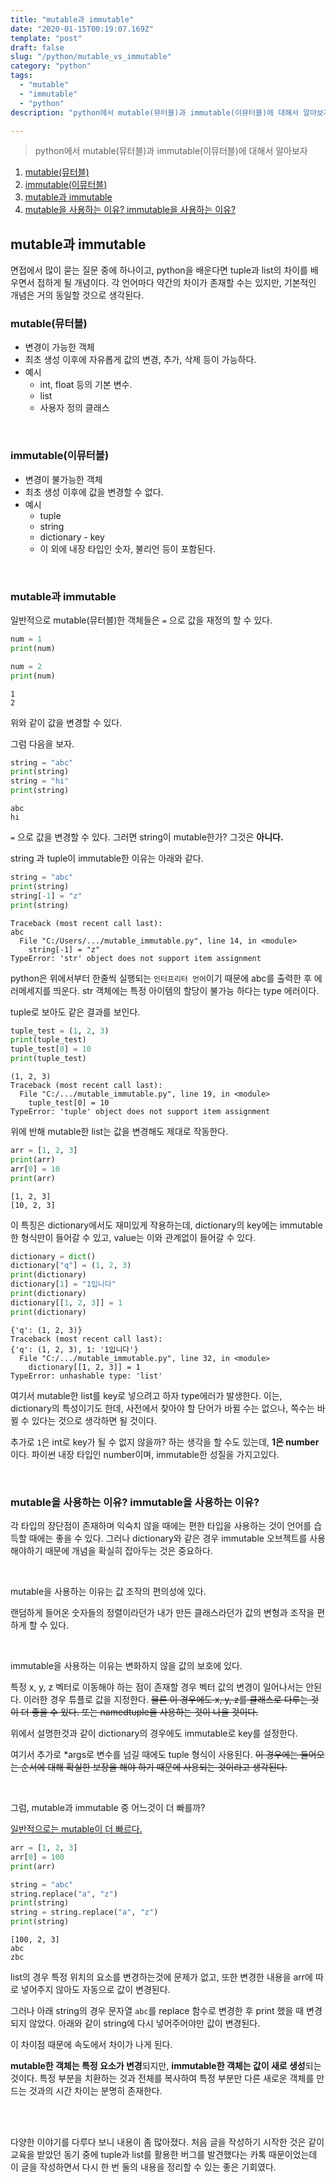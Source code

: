 ```yaml
---
title: "mutable과 immutable"
date: "2020-01-15T00:19:07.169Z"
template: "post"
draft: false
slug: "/python/mutable_vs_immutable"
category: "python"
tags:
  - "mutable"
  - "immutable"
  - "python"
description: "python에서 mutable(뮤터블)과 immutable(이뮤터블)에 대해서 알아보자"

---
```




> python에서 mutable(뮤터블)과 immutable(이뮤터블)에 대해서 알아보자



1. [mutable(뮤터블)](mutable뮤터블)
2. [immutable(이뮤터블)](immutable이뮤터블)
3. [mutable과 immutable](mutable과-immutable)
4. [mutable을 사용하는 이유? immutable을 사용하는 이유?](mutable을-사용하는-이유?-immutable을-사용하는-이유?)



## mutable과 immutable

면접에서 많이 묻는 질문 중에 하나이고, python을 배운다면 tuple과 list의 차이를 배우면서 접하게 될 개념이다. 각 언어마다 약간의 차이가 존재할 수는 있지만, 기본적인 개념은 거의 동일할 것으로 생각된다.



### mutable(뮤터블)

+ 변경이 가능한 객체
+ 최초 생성 이후에 자유롭게 값의 변경, 추가, 삭제 등이 가능하다.
+ 예시
  + int, float 등의 기본 변수.
  + list
  + 사용자 정의 클래스

<br>



### immutable(이뮤터블)

+ 변경이 불가능한 객체
+ 최초 생성 이후에 값을 변경할 수 없다.
+ 예시
  + tuple
  + string
  + dictionary - key
  + 이 외에 내장 타입인 숫자, 불리언 등이 포함된다.



<br>

### mutable과 immutable

일반적으로 mutable(뮤터블)한 객체들은 `=` 으로 값을 재정의 할 수 있다. 

```python
num = 1
print(num)

num = 2
print(num)
```

```
1
2
```

위와 같이 값을 변경할 수 있다.



그럼 다음을 보자.

```python
string = "abc"
print(string)
string = "hi"
print(string)
```

```
abc
hi
```

`=` 으로 값을 변경할 수 있다. 그러면 string이 mutable한가? 그것은 **아니다.**



string 과 tuple이 immutable한 이유는 아래와 같다.

```python
string = "abc"
print(string)
string[-1] = "z"
print(string)
```

```
Traceback (most recent call last):
abc
  File "C:/Users/.../mutable_immutable.py", line 14, in <module>
    string[-1] = "z"
TypeError: 'str' object does not support item assignment
```

python은 위에서부터 한줄씩 실행되는 `인터프리터 언어`이기 때문에 abc를 출력한 후 에러메세지를 띄운다. str 객체에는 특정 아이템의 할당이 불가능 하다는 type 에러이다.

tuple로 보아도 같은 결과를 보인다.

```python
tuple_test = (1, 2, 3)
print(tuple_test)
tuple_test[0] = 10
print(tuple_test)
```

```
(1, 2, 3)
Traceback (most recent call last):
  File "C:/.../mutable_immutable.py", line 19, in <module>
    tuple_test[0] = 10
TypeError: 'tuple' object does not support item assignment
```



위에 반해 mutable한 list는 값을 변경해도 제대로 작동한다.

```python
arr = [1, 2, 3]
print(arr)
arr[0] = 10
print(arr)
```

```
[1, 2, 3]
[10, 2, 3]
```



이 특징은 dictionary에서도 재미있게 작용하는데, dictionary의 key에는 immutable한 형식만이 들어갈 수 있고, value는 이와 관계없이 들어갈 수 있다. 

```python
dictionary = dict()
dictionary["q"] = (1, 2, 3)
print(dictionary)
dictionary[1] = "1입니다"
print(dictionary)
dictionary[[1, 2, 3]] = 1
print(dictionary)
```

```
{'q': (1, 2, 3)}
Traceback (most recent call last):
{'q': (1, 2, 3), 1: '1입니다'}
  File "C:/.../mutable_immutable.py", line 32, in <module>
    dictionary[[1, 2, 3]] = 1
TypeError: unhashable type: 'list'
```

여기서 mutable한 list를 key로 넣으려고 하자 type에러가 발생한다. 이는, dictionary의 특성이기도 한데, 사전에서 찾아야 할 단어가 바뀔 수는 없으나, 쪽수는 바뀔 수 있다는 것으로 생각하면 될 것이다.

추가로 `1`은 int로 key가 될 수 없지 않을까? 하는 생각을 할 수도 있는데, **1은 number**이다. 파이썬 내장 타입인 number이며, immutable한 성질을 가지고있다.



<br>

### mutable을 사용하는 이유? immutable을 사용하는 이유?

각 타입의 장단점이 존재하며 익숙치 않을 때에는 편한 타입을 사용하는 것이 언어를 습득할 때에는 좋을 수 있다. 그러나 dictionary와 같은 경우 immutable 오브젝트를 사용해야하기 때문에 개념을 확실히 잡아두는 것은 중요하다.

<br>



mutable을 사용하는 이유는 값 조작의 편의성에 있다.

랜덤하게 들어온 숫자들의 정렬이라던가 내가 만든 클래스라던가 값의 변형과 조작을 편하게 할 수 있다.



<br>

immutable을 사용하는 이유는 변화하지 않을 값의 보호에 있다.

특정 x, y, z 벡터로 이동해야 하는 점이 존재할 경우 벡터 값의 변경이 일어나서는 안된다. 이러한 경우 튜플로 값을 지정한다. <del>물론 이 경우에도 x, y, z를 클래스로 다루는 것이 더 좋을 수 있다. 또는 namedtuple을 사용하는 것이 나을 것이다.</del>

위에서 설명한것과 같이 dictionary의 경우에도 immutable로 key를 설정한다.

여기서 추가로 *args로 변수를 넘길 때에도 tuple 형식이 사용된다. <del>이 경우에는 들어오는 순서에 대해 확실한 보장을 해야 하기 때문에 사용되는 것이라고 생각된다.</del>

<br>



그럼, mutable과 immutable 중 어느것이 더 빠를까?

<u>일반적으로는 mutable이 더 빠르다.</u>

```python
arr = [1, 2, 3]
arr[0] = 100
print(arr)

string = "abc"
string.replace("a", "z")
print(string)
string = string.replace("a", "z")
print(string)
```

```
[100, 2, 3]
abc
zbc
```

list의 경우 특정 위치의 요소를 변경하는것에 문제가 없고, 또한 변경한 내용을 arr에 따로 넣어주지 않아도 자동으로 값이 변경된다.

그러나 아래 string의 경우 문자열 `abc`를 replace 함수로 변경한 후 print 했을 때 변경되지 않았다. 아래와 같이 string에 다시 넣어주어야만 값이 변경된다.

이 차이점 때문에 속도에서 차이가 나게 된다. 

**mutable한 객체는 특정 요소가 변경**되지만, **immutable한 객체는 값이 새로 생성**되는 것이다. 특정 부분을 치환하는 것과 전체를 복사하여 특정 부분만 다른 새로운 객체를 만드는 것과의 시간 차이는 분명히 존재한다.

 <br>

<br>

다양한 이야기를 다루다 보니 내용이 좀 많아졌다. 처음 글을 작성하기 시작한 것은 같이 교육을 받았던 동기 중에 tuple과 list를 활용한 버그를 발견했다는 카톡 때문이었는데 이 글을 작성하면서 다시 한 번 둘의 내용을 정리할 수 있는 좋은 기회였다.

<br>

<br>

<br>

